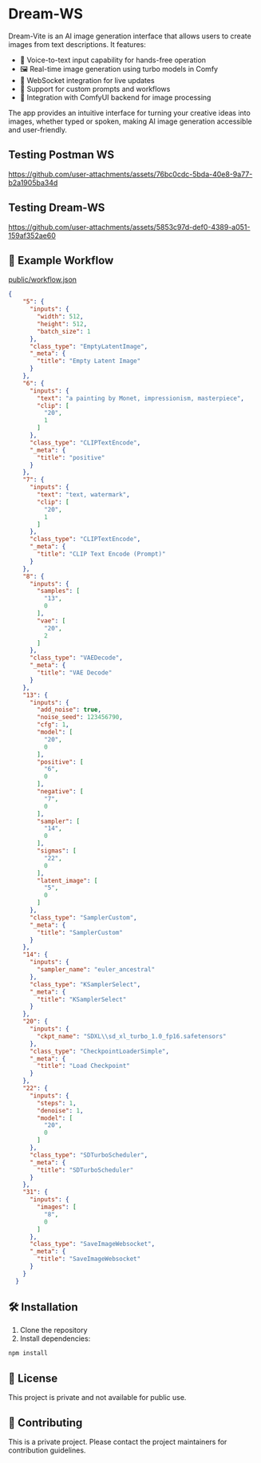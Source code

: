 # Dream-WS

Dream-Vite is an AI image generation interface that allows users to create images from text descriptions. It features:

- 🎤 Voice-to-text input capability for hands-free operation
- 🖼️ Real-time image generation using turbo models in Comfy
- 🔄 WebSocket integration for live updates
- 💭 Support for custom prompts and workflows
- 🎨 Integration with ComfyUI backend for image processing

The app provides an intuitive interface for turning your creative ideas into images, whether typed or spoken, making AI image generation accessible and user-friendly.

## Testing Postman WS

https://github.com/user-attachments/assets/76bc0cdc-5bda-40e8-9a77-b2a1905ba34d

## Testing Dream-WS

https://github.com/user-attachments/assets/5853c97d-def0-4389-a051-159af352ae60

## 🚀 Example Workflow

[public/workflow.json](public/workflow.json)

```json
{
    "5": {
      "inputs": {
        "width": 512,
        "height": 512,
        "batch_size": 1
      },
      "class_type": "EmptyLatentImage",
      "_meta": {
        "title": "Empty Latent Image"
      }
    },
    "6": {
      "inputs": {
        "text": "a painting by Monet, impressionism, masterpiece",
        "clip": [
          "20",
          1
        ]
      },
      "class_type": "CLIPTextEncode",
      "_meta": {
        "title": "positive"
      }
    },
    "7": {
      "inputs": {
        "text": "text, watermark",
        "clip": [
          "20",
          1
        ]
      },
      "class_type": "CLIPTextEncode",
      "_meta": {
        "title": "CLIP Text Encode (Prompt)"
      }
    },
    "8": {
      "inputs": {
        "samples": [
          "13",
          0
        ],
        "vae": [
          "20",
          2
        ]
      },
      "class_type": "VAEDecode",
      "_meta": {
        "title": "VAE Decode"
      }
    },
    "13": {
      "inputs": {
        "add_noise": true,
        "noise_seed": 123456790,
        "cfg": 1,
        "model": [
          "20",
          0
        ],
        "positive": [
          "6",
          0
        ],
        "negative": [
          "7",
          0
        ],
        "sampler": [
          "14",
          0
        ],
        "sigmas": [
          "22",
          0
        ],
        "latent_image": [
          "5",
          0
        ]
      },
      "class_type": "SamplerCustom",
      "_meta": {
        "title": "SamplerCustom"
      }
    },
    "14": {
      "inputs": {
        "sampler_name": "euler_ancestral"
      },
      "class_type": "KSamplerSelect",
      "_meta": {
        "title": "KSamplerSelect"
      }
    },
    "20": {
      "inputs": {
        "ckpt_name": "SDXL\\sd_xl_turbo_1.0_fp16.safetensors"
      },
      "class_type": "CheckpointLoaderSimple",
      "_meta": {
        "title": "Load Checkpoint"
      }
    },
    "22": {
      "inputs": {
        "steps": 1,
        "denoise": 1,
        "model": [
          "20",
          0
        ]
      },
      "class_type": "SDTurboScheduler",
      "_meta": {
        "title": "SDTurboScheduler"
      }
    },
    "31": {
      "inputs": {
        "images": [
          "8",
          0
        ]
      },
      "class_type": "SaveImageWebsocket",
      "_meta": {
        "title": "SaveImageWebsocket"
      }
    }
  }
```

## 🛠️ Installation

1. Clone the repository
2. Install dependencies:

```bash
npm install
```

## 📝 License

This project is private and not available for public use.

## 🤝 Contributing

This is a private project. Please contact the project maintainers for contribution guidelines.
